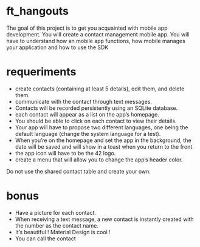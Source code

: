 # ft_hangouts
The goal of this project is to get you acquainted with mobile app development. You will create a contact management mobile app. You will have to understand how an mobile app functions, how mobile manages your application and how to use the SDK


# requeriments

*  create contacts (containing at least 5 details), edit them, and delete them.<br/> 
*  communicate with the contact through text messages.<br/>
*  Contacts will be recorded persistently using an SQLite database.<br/>
*  each contact will appear as a list on the app’s homepage.<br/>
*  You should be able to click on each contact to view their details.<br/>
*  Your app will have to propose two different languages, one being the default language (change the system language for a test).<br/>
*  When you’re on the homepage and set the app in the background, the date will be saved and will show in a toast when you return to the front.<br/>
*  the app icon will have to be the 42 logo.<br/>
*  create a menu that will allow you to change the app’s header color.<br/>


Do not use the shared contact table and create your own.


# bonus
* Have a picture for each contact.
* When receiving a text message, a new contact is instantly created with the number
as the contact name.
* It’s beautiful ! Material Design is cool !
* You can call the contact